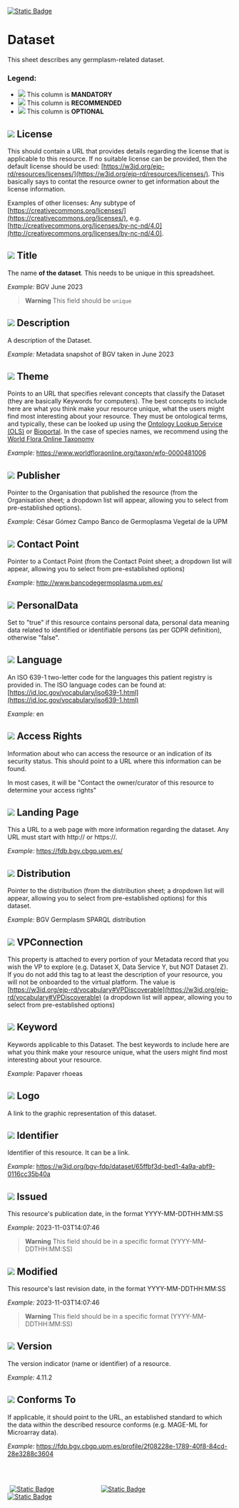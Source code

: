 [![Static Badge](https://img.shields.io/badge/lang-es-yellow?style=plastic)](../Es%20Documentation/Dataset.es.md)
# Dataset
This sheet describes any germplasm-related dataset.

### Legend:
- ![](https://placehold.jp/17/ff0000/000000/20x20.png?text=M) This column is **MANDATORY**
- ![](https://placehold.jp/17/ea9999/000000/20x20.png?text=R) This column is **RECOMMENDED**
- ![](https://placehold.jp/17/ffffff/000000/20x20.png?text=O) This column is **OPTIONAL**


## ![](https://placehold.jp/17/ff0000/000000/20x20.png?text=M) License 
This should contain a URL that provides details regarding the license that is applicable to this resource.
If no suitable license can be provided, then the default license should be used:
[https://w3id.org/ejp-rd/resources/licenses/](https://w3id.org/ejp-rd/resources/licenses/). This basically says to contat the resource owner to get information about the license information.

 Examples of other licenses: 
Any subtype of [https://creativecommons.org/licenses/](https://creativecommons.org/licenses/),
e.g. [http://creativecommons.org/licenses/by-nc-nd/4.0](http://creativecommons.org/licenses/by-nc-nd/4.0).


## ![](https://placehold.jp/17/ff0000/000000/20x20.png?text=M) Title
The name **of the dataset**. This needs to be unique in this spreadsheet.

*Example:*
BGV June 2023

> **Warning** This field should be `unique`


## ![](https://placehold.jp/17/ff0000/000000/20x20.png?text=M) Description
A description of the Dataset.

*Example:*
Metadata snapshot of BGV taken in June 2023



## ![](https://placehold.jp/17/ff0000/000000/20x20.png?text=M) Theme

Points to an URL that specifies relevant concepts that classify the Dataset (they are basically Keywords for computers). The best concepts to include here are what you think make your resource unique, what the users might find most interesting about your resource.
 They must be ontological terms, and typically, these can be looked
up using the [Ontology Lookup Service (OLS)](https://www.ebi.ac.uk/ols4/index)  or [Bioportal](https://bioportal.bioontology.org/). In the case of species names, we recommend using the [World Flora Online Taxonomy](https://www.worldfloraonline.org/search?query=)

*Example:*
https://www.worldfloraonline.org/taxon/wfo-0000481006



## ![](https://placehold.jp/17/ff0000/000000/20x20.png?text=M) Publisher
Pointer to the Organisation that published the
resource (from the Organisation sheet; a dropdown list will appear, allowing you to select from pre-established options).

*Example:*
César Gómez Campo Banco de Germoplasma Vegetal de la UPM


## ![](https://placehold.jp/17/ff0000/000000/20x20.png?text=M) Contact Point
Pointer to a Contact Point (from the Contact Point sheet; a dropdown list will appear, allowing you to select from pre-established options)

*Example:*
http://www.bancodegermoplasma.upm.es/


## ![](https://placehold.jp/17/ff0000/000000/20x20.png?text=M) PersonalData
Set to "true" if this resource contains personal
data, personal data meaning data
related to identified or identifiable
persons (as per GDPR definition),
otherwise "false".



## ![](https://placehold.jp/17/ff0000/000000/20x20.png?text=M) Language
An ISO 639-1 two-letter code for the
languages this patient registry is provided
in. The ISO language codes
can be found at:
[https://id.loc.gov/vocabulary/iso639-1.html](https://id.loc.gov/vocabulary/iso639-1.html)

*Example:*
en






## ![](https://placehold.jp/17/ea9999/000000/20x20.png?text=R) Access Rights
Information about who can access the
resource or an indication of its security status.
This should point to a URL where this
information can be found. 

In most cases, it will be "Contact the owner/curator of this resource to determine your access rights"


## ![](https://placehold.jp/17/ea9999/000000/20x20.png?text=R) Landing Page
This a URL to a web page with more
information regarding the dataset. Any URL
must start with http:// or https://.

*Example:*
https://fdb.bgv.cbgp.upm.es/

## ![](https://placehold.jp/17/ffffff/000000/20x20.png?text=O) Distribution

Pointer to the distribution (from the distribution sheet; a dropdown list will appear, allowing you to select from pre-established options) for this dataset.

*Example:*
BGV Germplasm SPARQL distribution


## ![](https://placehold.jp/17/ffffff/000000/20x20.png?text=O) VPConnection
This property is attached to every
portion of your Metadata record
that you wish the VP to explore
(e.g. Dataset X, Data Service Y, but
NOT Dataset Z). If you do not add
this tag to at least the description of
your resource, you will not be
onboarded to the virtual platform.
The value is [https://w3id.org/ejp-rd/vocabulary#VPDiscoverable](https://w3id.org/ejp-rd/vocabulary#VPDiscoverable) (a dropdown list will appear, allowing you to select from pre-established options)



## ![](https://placehold.jp/17/ffffff/000000/20x20.png?text=O) Keyword
Keywords applicable to this Dataset. The best keywords to include here are what you think make your resource unique, what the users might find most interesting about your resource.

*Example:*
Papaver rhoeas


## ![](https://placehold.jp/17/ffffff/000000/20x20.png?text=O) Logo
A link to the graphic representation
of this dataset.



## ![](https://placehold.jp/17/ffffff/000000/20x20.png?text=O) Identifier
Identifier of this resource. It can be
a link.

*Example:*
https://w3id.org/bgv-fdp/dataset/65ffbf3d-bed1-4a9a-abf9-0116cc35b40a



## ![](https://placehold.jp/17/ffffff/000000/20x20.png?text=O) Issued
This resource's publication date, in the format YYYY-MM-DDTHH:MM:SS


*Example:*
2023-11-03T14:07:46

> **Warning** This field should be in a specific format (YYYY-MM-DDTHH:MM:SS)

## ![](https://placehold.jp/17/ffffff/000000/20x20.png?text=O) Modified
This resource's last revision date, in the format YYYY-MM-DDTHH:MM:SS


*Example:*
2023-11-03T14:07:46

> **Warning** This field should be in a specific format (YYYY-MM-DDTHH:MM:SS)



## ![](https://placehold.jp/17/ffffff/000000/20x20.png?text=O) Version
The version indicator (name or
identifier) of a resource.

*Example:*
4.11.2



## ![](https://placehold.jp/17/ffffff/000000/20x20.png?text=O) Conforms To
If applicable, it should point to the
URL, an established standard to
which the data within the
described resource conforms (e.g.
MAGE-ML for Microarray data).

*Example:*
https://fdp.bgv.cbgp.upm.es/profile/2f08228e-1789-40f8-84cd-28e3288c3604

<br />
<br />

<a style="text-align: left; width:1%; display: inline-block;">[![Static Badge](https://img.shields.io/badge/Previous%20Sheet-ContactPoint-yellow?style=for-the-badge)](./ContactPoint.md)</a>
<a style="text-align: center; width:20%; display: inline-block;">[![Static Badge](https://img.shields.io/badge/Home-README-blue?style=for-the-badge)](../README.md)</a>
<a style="text-align: right; width:20%;display: inline-block;">[![Static Badge](https://img.shields.io/badge/Next%20Sheet-Distribution-green?style=for-the-badge)](./Distribution.md)</a>
